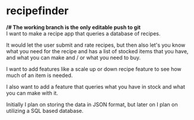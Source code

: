 # recipefinder
<strong>
/# The working branch is the only editable push to git
</strong><br>
I want to make a recipe app that queries a database of recipes. 

It would let the user submit and rate recipes, but then also let's you know what you need for the recipe and has a list of stocked items that you have, and what you can make and / or what you need to buy.

I want to add features like a scale up or down recipe feature to see how much of an item is needed.

I also want to add a feature that queries what you have in stock and what you can make with it.

Initially I plan on storing the data in JSON format, but later on I plan on utilizing a SQL based database.
